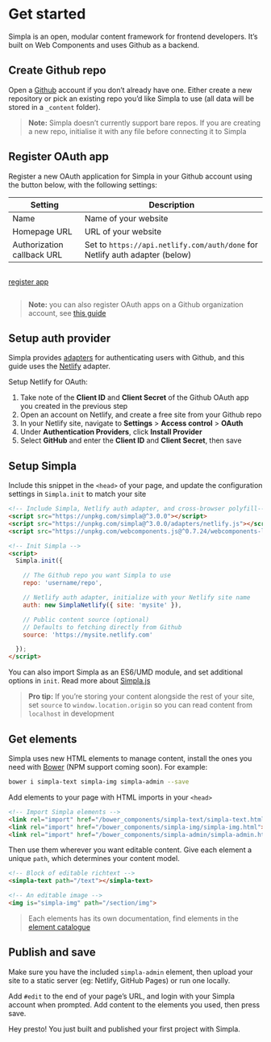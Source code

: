 # Get started

Simpla is an open, modular content framework for frontend developers. It’s built on Web Components and uses Github as a backend.

## Create Github repo

Open a [Github](https://github.com) account if you don’t already have one. Either create a new repository or pick an existing repo you’d like Simpla to use (all data will be stored in a `_content` folder).

> **Note:** Simpla doesn’t currently support bare repos. If you are creating a new repo, initialise it with any file before connecting it to Simpla

## Register OAuth app

Register a new OAuth application for Simpla in your Github account using the button below, with the following settings:

| Setting | Description |
| --- | --- |
| Name | Name of your website |
| Homepage URL | URL of your website |
| Authorization callback URL | Set to `https://api.netlify.com/auth/done` for Netlify auth adapter (below) |

<p style="display:inline-block; width:100%;">
  <a href="https://github.com/settings/applications/new" class="simpla-button">register app</a>
</p>

> **Note:** you can also register OAuth apps on a Github organization account, see [this guide](https://developer.github.com/apps/building-integrations/setting-up-and-registering-oauth-apps/registering-oauth-apps/)

## Setup auth provider

Simpla provides [adapters](/guides/adapters) for authenticating users with Github, and this guide uses the [Netlify](https://www.netlify.com) adapter.

Setup Netlify for OAuth:

1.  Take note of the **Client ID** and **Client Secret** of the Github OAuth app you created in the previous step
2.  Open an account on Netlify, and create a free site from your Github repo
3.  In your Netlify site, navigate to **Settings** > **Access control** > **OAuth**
4.  Under **Authentication Providers**, click **Install Provider**
5.  Select **GitHub** and enter the **Client ID** and **Client Secret**, then save

## Setup Simpla

Include this snippet in the `<head>` of your page, and update the configuration settings in `Simpla.init` to match your site

```html
<!-- Include Simpla, Netlify auth adapter, and cross-browser polyfill-->
<script src="https://unpkg.com/simpla@^3.0.0"></script>
<script src="https://unpkg.com/simpla@^3.0.0/adapters/netlify.js"></script>
<script src="https://unpkg.com/webcomponents.js@^0.7.24/webcomponents-lite.min.js" async></script>

<!-- Init Simpla -->
<script>
  Simpla.init({

    // The Github repo you want Simpla to use
    repo: 'username/repo',

    // Netlify auth adapter, initialize with your Netlify site name
    auth: new SimplaNetlify({ site: 'mysite' }),

    // Public content source (optional)
    // Defaults to fetching directly from Github
    source: 'https://mysite.netlify.com'

  });
</script>
```

You can also import Simpla as an ES6/UMD module, and set additional options in `init`. Read more about [Simpla.js](/guides/simpla-js)

> **Pro tip:** If you’re storing your content alongside the rest of your site, set `source` to `window.location.origin` so you can read content from `localhost` in development

## Get elements

Simpla uses new HTML elements to manage content, install the ones you need with [Bower](https://bower.io) (NPM support coming soon). For example:

```sh
bower i simpla-text simpla-img simpla-admin --save
```

Add elements to your page with HTML imports in your `<head>`

```html
<!-- Import Simpla elements -->
<link rel="import" href="/bower_components/simpla-text/simpla-text.html">
<link rel="import" href="/bower_components/simpla-img/simpla-img.html">
<link rel="import" href="/bower_components/simpla-admin/simpla-admin.html" async>
```

Then use them wherever you want editable content. Give each element a unique `path`, which determines your content model.

```html
<!-- Block of editable richtext -->
<simpla-text path="/text"></simpla-text>

<!-- An editable image -->
<img is="simpla-img" path="/section/img">
```

> Each elements has its own documentation, find elements in the [element catalogue](https://www.webcomponents.org/collection/simplaio/simpla-elements)

## Publish and save

Make sure you have the included `simpla-admin` element, then upload your site to a static server (eg: Netlify, GitHub Pages) or run one locally.

Add `#edit` to the end of your page’s URL, and login with your Simpla account when prompted. Add content to the elements you used, then press save.

Hey presto! You just built and published your first project with Simpla.
